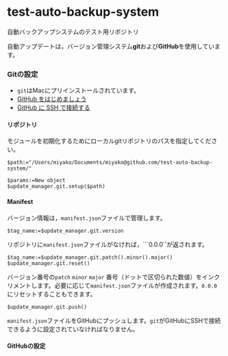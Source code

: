 # test-auto-backup-system
自動バックアップシステムのテスト用リポジトリ

自動アップデートは，バージョン管理システム**git**および**GitHub**を使用しています。

### Gitの設定

* ``git``はMacにプリインストールされています。
* [GitHub をはじめましょう](https://help.github.com/ja/github/getting-started-with-github)
* [GitHub に SSH で接続する](https://help.github.com/ja/github/authenticating-to-github/connecting-to-github-with-ssh)

#### リポジトリ

モジュールを初期化するためにローカルgitリポジトリのパスを指定してください。

```4d
$path:="/Users/miyako/Documents/miyako@github.com/test-auto-backup-system/"

$params:=New object
$update_manager.git.setup($path)
```

#### Manifest

バージョン情報は，``manifest.json``ファイルで管理します。

```4d
$tag_name:=$update_manager.git.version
```

リポジトリに``manifest.json``ファイルがなければ，```0.0.0``が返されます。

```4d
$tag_name:=$update_manager.git.patch().minor().major()
$update_manager.git.reset()
```

バージョン番号の``patch`` ``minor`` ``major`` 番号（ドットで区切られた数値）をインクリメントします。必要に応じて``manifest.json``ファイルが作成されます。``0.0.0``にリセットすることもできます。

```4d
$update_manager.git.push()
```

``manifest.json``ファイルをGitHubにプッシュします。``git``がGitHubにSSHで接続できるように設定されていなければなりません。

#### GitHubの設定

